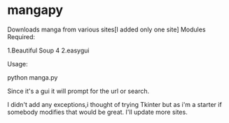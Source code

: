 mangapy
=======

Downloads manga from various sites[I added only one site]
Modules Required:

1.Beautiful Soup 4
2.easygui

Usage:

python manga.py

Since it's a gui it will prompt for the url or search.

I didn't add any exceptions,i thought of trying Tkinter but as i'm a starter if somebody modifies that would be great.
I'll update more sites.


